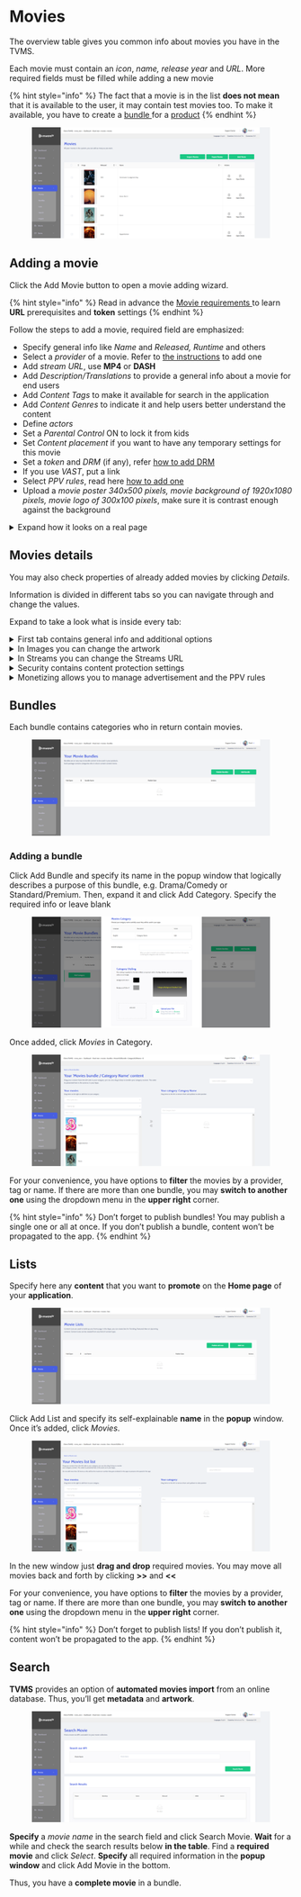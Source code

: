 # Movies

The overview table gives you common info about movies you have in the TVMS.

Each movie must contain an _icon_, _name, release year_ and _URL_. More required fields must be filled while adding a new movie

{% hint style="info" %}
The fact that a movie is in the list **does not mean** that it is available to the user, it may contain test movies too. To make it available, you have to create a [bundle ](movies.md#bundles)for a [product](../inventory/inventory.md)
{% endhint %}

<figure><img src="../../.gitbook/assets/Без имени (90).png" alt=""><figcaption></figcaption></figure>



## Adding a movie

Click the Add Movie button to open a movie adding wizard.

{% hint style="info" %}
Read in advance the [Movie requirements ](../../transcoding-and-streaming.md)to learn **URL** prerequisites and **token** settings
{% endhint %}

Follow the steps to add a movie, required field are emphasized:

* Specify general info like _Name_ and _Released, Runtime_ and others
* Select a _provider_ of a movie. Refer to [the instructions](settings.md#providers) to add one
* Add _stream URL_, use **MP4** or **DASH**
* Add _Description/Translations_ to provide a general info about a movie for end users
* Add _Content_ _Tags_ to make it available for search in the application
* Add _Content Genres_ to indicate it and help users better understand the content
* Define _actors_
* Set a _Parental Control_ ON to lock it from kids
* Set _Content placement_ if you want to have any temporary settings for this movie
* Set a _token_ and _DRM_ (if any), refer [how to add DRM](drm-and-tokens.md)
* If you use _VAST_, put a link
* Select _PPV rules_, read here [how to add one](pay-per-view.md)
* Upload a _movie poster 340x500 pixels, movie background of 1920x1080 pixels, movie logo of 300x100 pixels_, make sure it is contrast enough against the background

<details>

<summary>Expand how it looks on a real page</summary>

<img src="../../.gitbook/assets/Movies page.png" alt="" data-size="original">

</details>



## Movies details

You may also check properties of already added movies by clicking _Details_.

Information is divided in different tabs so you can navigate through and change the values.

Expand to take a look what is inside every tab:

<details>

<summary>First tab contains general info and additional options</summary>

<img src="../../.gitbook/assets/Movies details.png" alt="" data-size="original">

</details>

<details>

<summary>In Images you can change the artwork</summary>

<img src="../../.gitbook/assets/movies details images.png" alt="" data-size="original">

</details>

<details>

<summary>In Streams you can change the Streams URL</summary>

<img src="../../.gitbook/assets/movies details streams.png" alt="" data-size="original">

</details>

<details>

<summary>Security contains content protection settings</summary>

<img src="../../.gitbook/assets/movies details security.png" alt="" data-size="original">

</details>

<details>

<summary>Monetizing allows you to manage advertisement and the PPV rules</summary>

<img src="../../.gitbook/assets/movies details monetizing.png" alt="" data-size="original">

</details>



## Bundles

Each bundle contains categories who in return contain movies.

<figure><img src="../../.gitbook/assets/Без имени (97).png" alt=""><figcaption></figcaption></figure>

### Adding a bundle

Click Add Bundle and specify its name in the popup window that logically describes a purpose of this bundle, e.g. Drama/Comedy or Standard/Premium. Then, expand it and click Add Category. Specify the required info or leave blank

<figure><img src="../../.gitbook/assets/Без имени (98).png" alt=""><figcaption></figcaption></figure>

Once added, click _Movies_ in Category.

<figure><img src="../../.gitbook/assets/Без имени (99).png" alt=""><figcaption></figcaption></figure>

For your convenience, you have options to **filter** the movies by a provider, tag or name. If there are more than one bundle, you may **switch to another one** using the dropdown menu in the **upper right** corner.

{% hint style="info" %}
Don’t forget to publish bundles! You may publish a single one or all at once. If you don’t publish a bundle, content won’t be propagated to the app.
{% endhint %}



## Lists

Specify here any **content** that you want to **promote** on the **Home page** of your **application**.

<figure><img src="../../.gitbook/assets/Без имени (100).png" alt=""><figcaption></figcaption></figure>

Click Add List and specify its self-explainable **name** in the **popup** window. Once it’s added, click _Movies_.

<figure><img src="../../.gitbook/assets/Без имени (101).png" alt=""><figcaption></figcaption></figure>

In the new window just **drag and drop** required movies. You may move all movies back and forth by clicking **>>** and **<<**

For your convenience, you have options to **filter** the movies by a provider, tag or name. If there are more than one bundle, you may **switch to another one** using the dropdown menu in the **upper right** corner.

{% hint style="info" %}
Don’t forget to publish lists! If you don’t publish it, content won’t be propagated to the app.
{% endhint %}



## Search

**TVMS** provides an option of **automated movies import** from an online database. Thus, you’ll get **metadata** and **artwork**.

<figure><img src="../../.gitbook/assets/Без имени (102).png" alt=""><figcaption></figcaption></figure>

**Specify** a _movie name_ in the search field and click Search Movie. **Wait** for a while and check the search results below **in the table**. Find a **required movie** and click _Select_. **Specify** all required information in the **popup window** and click Add Movie in the bottom.

Thus, you have a **complete movie** in a bundle.
